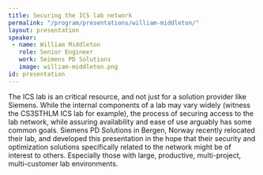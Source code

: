 ```yaml
---
title: Securing the ICS lab network
permalink: "/program/presentations/william-middleton/"
layout: presentation
speaker: 
 - name: William Middleton
   role: Senior Engineer
   work: Seimens PD Solutions
   image: william-middleton.png
id: presentation
---
```


The ICS lab is an critical resource, and not just for a solution provider like Siemens.  While the internal components of a lab may vary widely (witness the CS3STHLM ICS lab for example), the process of securing access to the lab network, while assuring availability and ease of use arguably has some common goals. Siemens PD Solutions in Bergen, Norway recently relocated their lab, and developed this presentation in the hope that their security and optimization solutions specifically related to the network might be of interest to others. Especially those with large, productive, multi-project, multi-customer lab environments.